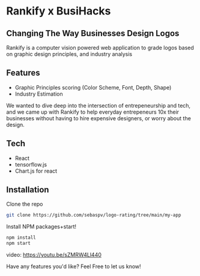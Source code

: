 # Rankify x BusiHacks
## Changing The Way Businesses Design Logos



Rankify is a computer vision powered web application to grade logos based on graphic design principles, and industry analysis

## Features

- Graphic Principles scoring (Color Scheme, Font, Depth, Shape)
- Industry Estimation


We wanted to dive deep into the intersection of entrepeneurship and tech, and we came up with Rankify to help everyday entrepeneurs 10x their businesses without having to hire expensive designers, or worry about the design. 




## Tech
- React
- tensorflow.js
- Chart.js for react



## Installation

Clone the repo

```sh
git clone https://github.com/sebaspv/logo-rating/tree/main/my-app
```

Install NPM packages+start!

```sh
npm install
npm start
```

video: https://youtu.be/sZMRW4Ll440

Have any features you'd like? Feel Free to let us know!

